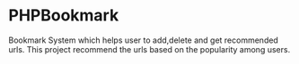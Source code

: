 # PHPBookmark
Bookmark System which helps user to add,delete and get recommended urls.
This project recommend the urls based on the popularity among users.

